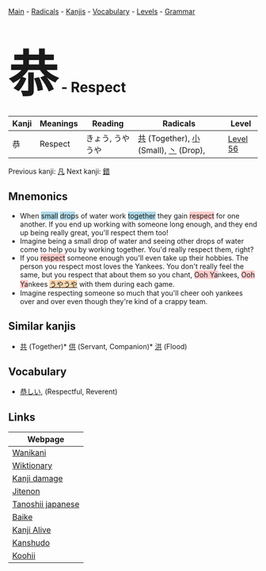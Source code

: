 <style> bigfont {font-size: 100px}</style>
[Main](../index.md) -
[Radicals](../radicals.md) -
[Kanjis](../kanjis.md) -
[Vocabulary](../vocabulary.md) -
[Levels](../levels.md) -
[Grammar](../grammar.md)
# <bigfont> 恭</bigfont> - Respect 

| Kanji | Meanings | Reading | Radicals | Level |
| --- | --- | --- | --- | --- |
| 恭 | Respect | きょう, うやうや | [共](../radicals/共.md) (Together), [小](../radicals/小.md) (Small), [丶](../radicals/丶.md) (Drop),  | [Level 56](../levels/wk_level56.md) |

Previous kanji: [凡](凡.md) Next kanji: [錯](錯.md) 

## Mnemonics
 * When <span style="background-color:#ADD8E6"> small</span> <span style="background-color:#ADD8E6"> drop</span>s of water work <span style="background-color:#ADD8E6"> together</span> they gain <span style="background-color:#ffcccb"> respect</span> for one another. If you end up working with someone long enough, and they end up being really great, you'll respect them too! 
* Imagine being a small drop of water and seeing other drops of water come to help you by working together. You'd really respect them, right?
* If you <span style="background-color:#ffcccb"> respect</span> someone enough you'll even take up their hobbies. The person you respect most loves the Yankees. You don't really feel the same, but you respect that about them so you chant, <span style="background-color:#ffcccb"> Ooh Ya</span>nkees, <span style="background-color:#ffcccb"> Ooh Ya</span>nkees <span style="background-color:#fed8b1"> [うやうや](https://jisho.org/search/うやうや)</span> with them during each game.
* Imagine respecting someone so much that you'll cheer ooh yankees over and over even though they're kind of a crappy team. 


## Similar kanjis
 * [共](共.md) (Together)* [供](供.md) (Servant, Companion)* [洪](洪.md) (Flood)


## Vocabulary
 * [恭しい](../vocabulary/恭.md), (Respectful, Reverent)



## Links 

| Webpage |
| --- |
| [Wanikani          ](https://www.wanikani.com/kanji/恭) |
| [Wiktionary        ](https://en.wiktionary.org/wiki/恭) |
| [Kanji damage      ](http://www.kanjidamage.com/kanji/search?utf8=✓&q=恭) |
| [Jitenon           ](https://jitenon.com/kanji/恭) |
| [Tanoshii japanese ](https://www.tanoshiijapanese.com/dictionary/kanji.cfm?k=恭) |
| [Baike             ](https://baike.baidu.com/item/恭) |
| [Kanji Alive       ](https://app.kanjialive.com/恭) |
| [Kanshudo          ](https://www.kanshudo.com/searchmn?q=恭) |
| [Koohii            ](https://kanji.koohii.com/study/kanji/恭) |
